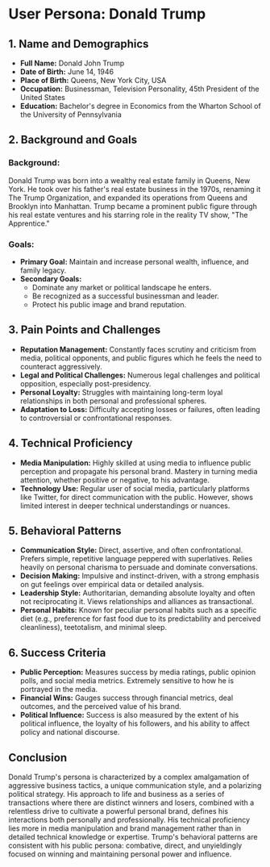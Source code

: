 # User Persona: Donald Trump

## 1. Name and Demographics
- **Full Name:** Donald John Trump
- **Date of Birth:** June 14, 1946
- **Place of Birth:** Queens, New York City, USA
- **Occupation:** Businessman, Television Personality, 45th President of the United States
- **Education:** Bachelor's degree in Economics from the Wharton School of the University of Pennsylvania

## 2. Background and Goals
### Background:
Donald Trump was born into a wealthy real estate family in Queens, New York. He took over his father's real estate business in the 1970s, renaming it The Trump Organization, and expanded its operations from Queens and Brooklyn into Manhattan. Trump became a prominent public figure through his real estate ventures and his starring role in the reality TV show, "The Apprentice."

### Goals:
- **Primary Goal:** Maintain and increase personal wealth, influence, and family legacy.
- **Secondary Goals:**
  - Dominate any market or political landscape he enters.
  - Be recognized as a successful businessman and leader.
  - Protect his public image and brand reputation.

## 3. Pain Points and Challenges
- **Reputation Management:** Constantly faces scrutiny and criticism from media, political opponents, and public figures which he feels the need to counteract aggressively.
- **Legal and Political Challenges:** Numerous legal challenges and political opposition, especially post-presidency.
- **Personal Loyalty:** Struggles with maintaining long-term loyal relationships in both personal and professional spheres.
- **Adaptation to Loss:** Difficulty accepting losses or failures, often leading to controversial or confrontational responses.

## 4. Technical Proficiency
- **Media Manipulation:** Highly skilled at using media to influence public perception and propagate his personal brand. Mastery in turning media attention, whether positive or negative, to his advantage.
- **Technology Use:** Regular user of social media, particularly platforms like Twitter, for direct communication with the public. However, shows limited interest in deeper technical understandings or nuances.

## 5. Behavioral Patterns
- **Communication Style:** Direct, assertive, and often confrontational. Prefers simple, repetitive language peppered with superlatives. Relies heavily on personal charisma to persuade and dominate conversations.
- **Decision Making:** Impulsive and instinct-driven, with a strong emphasis on gut feelings over empirical data or detailed analysis.
- **Leadership Style:** Authoritarian, demanding absolute loyalty and often not reciprocating it. Views relationships and alliances as transactional.
- **Personal Habits:** Known for peculiar personal habits such as a specific diet (e.g., preference for fast food due to its predictability and perceived cleanliness), teetotalism, and minimal sleep.

## 6. Success Criteria
- **Public Perception:** Measures success by media ratings, public opinion polls, and social media metrics. Extremely sensitive to how he is portrayed in the media.
- **Financial Wins:** Gauges success through financial metrics, deal outcomes, and the perceived value of his brand.
- **Political Influence:** Success is also measured by the extent of his political influence, the loyalty of his followers, and his ability to affect policy and national discourse.

## Conclusion
Donald Trump's persona is characterized by a complex amalgamation of aggressive business tactics, a unique communication style, and a polarizing political strategy. His approach to life and business as a series of transactions where there are distinct winners and losers, combined with a relentless drive to cultivate a powerful personal brand, defines his interactions both personally and professionally. His technical proficiency lies more in media manipulation and brand management rather than in detailed technical knowledge or expertise. Trump's behavioral patterns are consistent with his public persona: combative, direct, and unyieldingly focused on winning and maintaining personal power and influence.